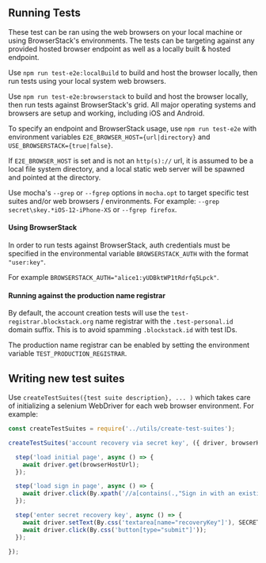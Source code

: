 ## Running Tests

These test can be ran using the web browsers on your local machine or using BrowserStack's environments. The tests can be targeting against any provided hosted browser endpoint as well as a locally built & hosted endpoint. 


Use `npm run test-e2e:localBuild` to build and host the browser locally, then run tests using your local system web browsers.

Use `npm run test-e2e:browserstack` to build and host the browser locally, then run tests against BrowserStack's grid. All major operating systems and browsers are setup and working, including iOS and Android. 

To specify an endpoint and BrowserStack usage, use `npm run test-e2e` with environment variables `E2E_BROWSER_HOST={url|directory}` and `USE_BROWSERSTACK={true|false}`. 

If `E2E_BROWSER_HOST` is set and is not an `http(s)://` url, it is assumed to be a local file system directory, and a local static web server will be spawned and pointed at the directory. 

Use mocha's `--grep` or `--fgrep` options in `mocha.opt` to target specific test suites and/or web browsers / environments. For example: `--grep secret\skey.*iOS-12-iPhone-XS` or `--fgrep firefox`.

#### Using BrowserStack

In order to run tests against BrowserStack, auth credentials must be specified in the environmental variable `BROWSERSTACK_AUTH` with the format `"user:key"`. 

For example `BROWSERSTACK_AUTH="alice1:yUDBktWP1tRdrfq5Lpck"`.


#### Running against the production name registrar

By default, the account creation tests will use the `test-registrar.blockstack.org` name registrar with the `.test-personal.id` domain suffix. This is to avoid spamming `.blockstack.id` with test IDs. 

The production name registrar can be enabled by setting the environment variable `TEST_PRODUCTION_REGISTRAR`.


## Writing new test suites

Use `createTestSuites({test suite description}, ... )` which takes care of initializing a selenium WebDriver for each web browser environment. For example:

```js
const createTestSuites = require('../utils/create-test-suites');

createTestSuites('account recovery via secret key', ({ driver, browserHostUrl }) => {

  step('load initial page', async () => {
    await driver.get(browserHostUrl);
  });

  step('load sign in page', async () => {
    await driver.click(By.xpath('//a[contains(.,"Sign in with an existing ID")]'));
  });

  step('enter secret recovery key', async () => {
    await driver.setText(By.css('textarea[name="recoveryKey"]'), SECRET_RECOVERY_KEY);
    await driver.click(By.css('button[type="submit"]'));
  });

});
```